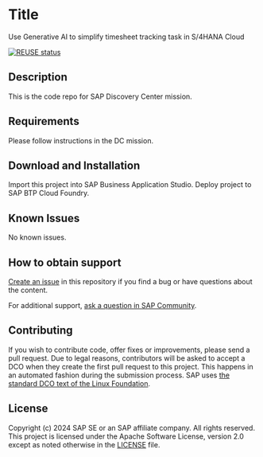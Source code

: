 
# Title
Use Generative AI to simplify timesheet tracking task in S/4HANA Cloud

[![REUSE status](https://api.reuse.software/badge/github.com/SAP-samples/btp-ai-core-simplifying-timesheet-tracking-task-in-s-4hana-cloud)](https://api.reuse.software/info/github.com/SAP-samples/btp-ai-core-simplifying-timesheet-tracking-task-in-s-4hana-cloud)


## Description
This is the code repo for SAP Discovery Center mission.

## Requirements
Please follow instructions in the DC mission.

## Download and Installation

Import this project into SAP Business Application Studio.
Deploy project to SAP BTP Cloud Foundry.

## Known Issues
No known issues.

## How to obtain support
[Create an issue](https://github.com/SAP-samples/<repository-name>/issues) in this repository if you find a bug or have questions about the content.
 
For additional support, [ask a question in SAP Community](https://answers.sap.com/questions/ask.html).

## Contributing
If you wish to contribute code, offer fixes or improvements, please send a pull request. Due to legal reasons, contributors will be asked to accept a DCO when they create the first pull request to this project. This happens in an automated fashion during the submission process. SAP uses [the standard DCO text of the Linux Foundation](https://developercertificate.org/).

## License
Copyright (c) 2024 SAP SE or an SAP affiliate company. All rights reserved. This project is licensed under the Apache Software License, version 2.0 except as noted otherwise in the [LICENSE](LICENSE) file.


